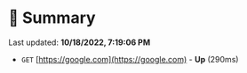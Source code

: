 # 📖 Summary
Last updated: **10/18/2022, 7:19:06 PM**

- `GET` [https://google.com](https://google.com) - **Up** (290ms)
